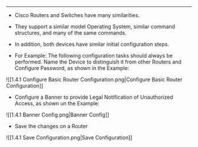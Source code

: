 
---
- Cisco Routers and Switches have many similarities.
- They support a similar model Operating System, similar command structures, and many of the same commands.
- In addition, both devices have similar initial configuration steps.
  
- For Example:
  The following configuration tasks should always be performed.
  Name the Device to distinguish it from other Routers and Configure Password, as shown in the Example:

![[1.4.1 Configure Basic Router Configuration.png|Configure Basic Router Configuration]]

- Configure a Banner to provide Legal Notification of Unauthorized Access, as shown un the Example:

![[1.4.1 Banner Config.png|Banner Config]]

- Save the changes on a Router

![[1.4.1 Save Configuration.png|Save Configuration]]